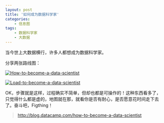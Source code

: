 ```yaml
---
layout: post
title: '如何成为数据科学家'
categories:
    - 信息图
tags:
    - 数据科学家
    - 大数据
---
```


当今世上大数据横行，许多人都想成为数据科学家。

分享两张路线图：

[![How-to-become-a-data-scientist](http://blog-fungenomics-com.qiniudn.com/st.post.2015-03-22-Fig1.jpg)](http://blog-fungenomics-com.qiniudn.com/st.post.2015-03-22-Fig1.jpg)

[![Load-to-become-a-data-scientist](http://blog-fungenomics-com.qiniudn.com/st.post.2015-03-22-Fig2.png)](http://blog-fungenomics-com.qiniudn.com/st.post.2015-03-22-Fig2.png)

OK，步骤就是这样，过程确实不简单，但却也都是可操作的！这种东西看多了，只觉得什么都是虚的，地图就在那，就看你是否有耐心，是否愿意花时间走下去了。奋斗吧，Figthing！


> <http://blog.datacamp.com/how-to-become-a-data-scientist>